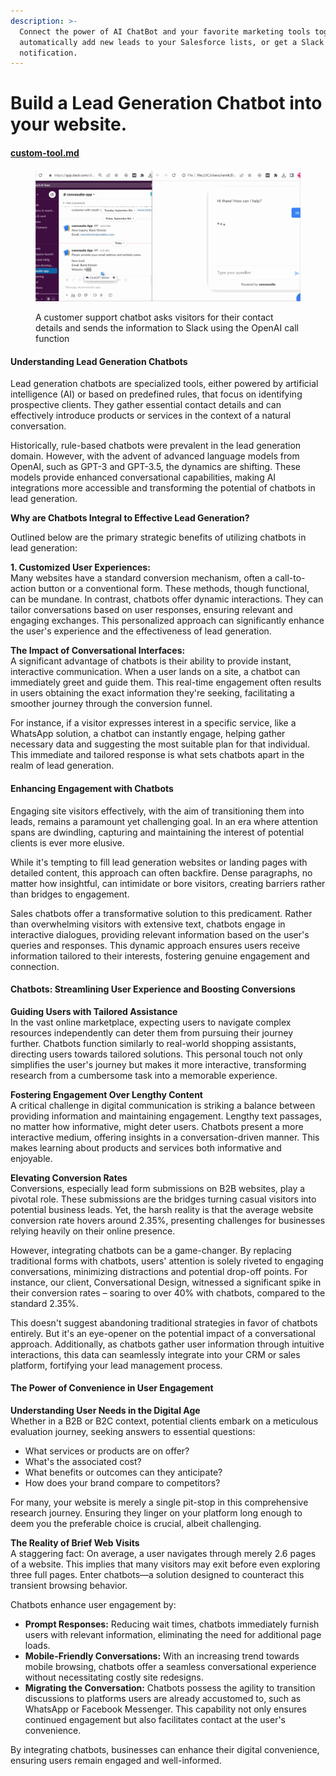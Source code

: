 ```yaml
---
description: >-
  Connect the power of AI ChatBot and your favorite marketing tools together
  automatically add new leads to your Salesforce lists, or get a Slack
  notification.
---
```


# Build a Lead Generation Chatbot into your website.

#### [custom-tool.md](../../tools/custom-tool.md "mention")

####

<figure><img src="../../.gitbook/assets/collect leads.gif" alt=""><figcaption><p>A customer support chatbot asks visitors for their contact details and sends the information to Slack using the OpenAI call function</p></figcaption></figure>

#### Understanding Lead Generation Chatbots

Lead generation chatbots are specialized tools, either powered by artificial intelligence (AI) or based on predefined rules, that focus on identifying prospective clients. They gather essential contact details and can effectively introduce products or services in the context of a natural conversation.

Historically, rule-based chatbots were prevalent in the lead generation domain. However, with the advent of advanced language models from OpenAI, such as GPT-3 and GPT-3.5, the dynamics are shifting. These models provide enhanced conversational capabilities, making AI integrations more accessible and transforming the potential of chatbots in lead generation.

**Why are Chatbots Integral to Effective Lead Generation?**

Outlined below are the primary strategic benefits of utilizing chatbots in lead generation:

**1. Customized User Experiences:**\
Many websites have a standard conversion mechanism, often a call-to-action button or a conventional form. These methods, though functional, can be mundane. In contrast, chatbots offer dynamic interactions. They can tailor conversations based on user responses, ensuring relevant and engaging exchanges. This personalized approach can significantly enhance the user's experience and the effectiveness of lead generation.

**The Impact of Conversational Interfaces:**\
A significant advantage of chatbots is their ability to provide instant, interactive communication. When a user lands on a site, a chatbot can immediately greet and guide them. This real-time engagement often results in users obtaining the exact information they're seeking, facilitating a smoother journey through the conversion funnel.

For instance, if a visitor expresses interest in a specific service, like a WhatsApp solution, a chatbot can instantly engage, helping gather necessary data and suggesting the most suitable plan for that individual. This immediate and tailored response is what sets chatbots apart in the realm of lead generation.

#### Enhancing Engagement with Chatbots

Engaging site visitors effectively, with the aim of transitioning them into leads, remains a paramount yet challenging goal. In an era where attention spans are dwindling, capturing and maintaining the interest of potential clients is ever more elusive.

While it's tempting to fill lead generation websites or landing pages with detailed content, this approach can often backfire. Dense paragraphs, no matter how insightful, can intimidate or bore visitors, creating barriers rather than bridges to engagement.

Sales chatbots offer a transformative solution to this predicament. Rather than overwhelming visitors with extensive text, chatbots engage in interactive dialogues, providing relevant information based on the user's queries and responses. This dynamic approach ensures users receive information tailored to their interests, fostering genuine engagement and connection.

#### Chatbots: Streamlining User Experience and Boosting Conversions

**Guiding Users with Tailored Assistance**\
In the vast online marketplace, expecting users to navigate complex resources independently can deter them from pursuing their journey further. Chatbots function similarly to real-world shopping assistants, directing users towards tailored solutions. This personal touch not only simplifies the user's journey but makes it more interactive, transforming research from a cumbersome task into a memorable experience.

**Fostering Engagement Over Lengthy Content**\
A critical challenge in digital communication is striking a balance between providing information and maintaining engagement. Lengthy text passages, no matter how informative, might deter users. Chatbots present a more interactive medium, offering insights in a conversation-driven manner. This makes learning about products and services both informative and enjoyable.

**Elevating Conversion Rates**\
Conversions, especially lead form submissions on B2B websites, play a pivotal role. These submissions are the bridges turning casual visitors into potential business leads. Yet, the harsh reality is that the average website conversion rate hovers around 2.35%, presenting challenges for businesses relying heavily on their online presence.

However, integrating chatbots can be a game-changer. By replacing traditional forms with chatbots, users' attention is solely riveted to engaging conversations, minimizing distractions and potential drop-off points. For instance, our client, Conversational Design, witnessed a significant spike in their conversion rates – soaring to over 40% with chatbots, compared to the standard 2.35%.

This doesn't suggest abandoning traditional strategies in favor of chatbots entirely. But it's an eye-opener on the potential impact of a conversational approach. Additionally, as chatbots gather user information through intuitive interactions, this data can seamlessly integrate into your CRM or sales platform, fortifying your lead management process.

#### The Power of Convenience in User Engagement

**Understanding User Needs in the Digital Age**\
Whether in a B2B or B2C context, potential clients embark on a meticulous evaluation journey, seeking answers to essential questions:

* What services or products are on offer?
* What's the associated cost?
* What benefits or outcomes can they anticipate?
* How does your brand compare to competitors?

For many, your website is merely a single pit-stop in this comprehensive research journey. Ensuring they linger on your platform long enough to deem you the preferable choice is crucial, albeit challenging.

**The Reality of Brief Web Visits**\
A staggering fact: On average, a user navigates through merely 2.6 pages of a website. This implies that many visitors may exit before even exploring three full pages. Enter chatbots—a solution designed to counteract this transient browsing behavior.

Chatbots enhance user engagement by:

* **Prompt Responses:** Reducing wait times, chatbots immediately furnish users with relevant information, eliminating the need for additional page loads.
* **Mobile-Friendly Conversations:** With an increasing trend towards mobile browsing, chatbots offer a seamless conversational experience without necessitating costly site redesigns.
* **Migrating the Conversation:** Chatbots possess the agility to transition discussions to platforms users are already accustomed to, such as WhatsApp or Facebook Messenger. This capability not only ensures continued engagement but also facilitates contact at the user's convenience.

By integrating chatbots, businesses can enhance their digital convenience, ensuring users remain engaged and well-informed.

